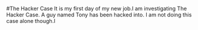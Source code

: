 
#The Hacker Case
It is my first day of my new job.I am investigating The Hacker Case. A guy named Tony has been hacked into. I am not doing this case alone though.I
 
